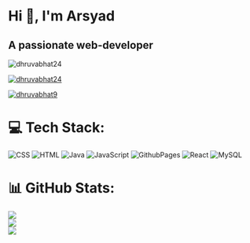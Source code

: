 # Hi 👋, I'm Arsyad
## A passionate web-developer

<p align="left"> <img src="https://komarev.com/ghpvc/?username=dhruvabhat24&label=Profile%20views&color=00ff00&style=plastic" alt="dhruvabhat24" /> </p>

<p align="left"> 
  <a href="https://github.com/ryo-ma/github-profile-trophy">
    <img src="https://github-profile-trophy.vercel.app/?username=dhruvabhat24&theme=radical" alt="dhruvabhat24" />
  </a>
</p>

<p align="left"> 
  <a href="https://twitter.com/dhruvabhat9" target="blank">
    <img src="https://img.shields.io/twitter/follow/dhruvabhat9?logo=twitter&style=for-the-badge" alt="dhruvabhat9" />
  </a>
</p>


# 💻 Tech Stack:
![CSS](https://img.shields.io/badge/css3-%231572B6.svg?style=plastic&logo=css3&logoColor=white) ![HTML](https://img.shields.io/badge/html5-%23E34F26.svg?style=plastic&logo=html5&logoColor=white) ![Java](https://img.shields.io/badge/java-%23ED8B00.svg?style=plastic&logo=openjdk&logoColor=white) ![JavaScript](https://img.shields.io/badge/javascript-%23323330.svg?style=plastic&logo=javascript&logoColor=%23F7DF1E) ![GithubPages](https://img.shields.io/badge/github%20pages-121013?style=plastic&logo=github&logoColor=white) ![React](https://img.shields.io/badge/react-%2320232a.svg?style=plastic&logo=react&logoColor=%2361DAFB) ![MySQL](https://img.shields.io/badge/mysql-%2300000f.svg?style=plastic&logo=mysql&logoColor=white)
# 📊 GitHub Stats:
![](https://github-readme-stats.vercel.app/api?username=Dhruvabhat24&theme=radical&hide_border=false&include_all_commits=true&count_private=true)<br/>
![](https://github-readme-streak-stats.herokuapp.com/?user=Dhruvabhat24&theme=radical&hide_border=false)<br/>
![](https://github-readme-stats.vercel.app/api/top-langs/?username=Dhruvabhat24&theme=radical&hide_border=false&include_all_commits=true&count_private=true&layout=compact)
